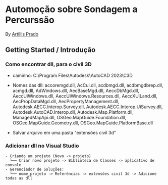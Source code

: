 # Automoção sobre Sondagem a Percurssão
By [Artillis Prado](https://github.com/TilinhoFrond-End)

## Getting Started / Introdução

### Como encontrar dll, para o civil 3D
  - <p>caminho: C:\Program Files\Autodesk\AutoCAD 2023\C3D </p> 
  - <p>Nomes das dll: 
        accoremgd.dll,
        AcCui.dll,
        acdbmgd.dll,
        acdbmgdbrep.dll,
        acmgd.dll,
        AdWindows.dll,
        AecBaseMgd.dll,
        AeccDbMgd.dll,
        AeccUiWindows.dll,
        AeccUiWindows.Resources.dll,
        AeccXUiLand.dll,
        AecPropDataMgd.dll,
        AecPropertyManagement.dll,
        Autodesk.AECC.Interop.Survey.dll,
        Autodesk.AECC.Interop.UiSurvey.dll,
        Autodesk.AutoCAD.Interop.dll,
        Autodesk.Map.Platform.dll,
        ManagedMapApi.dll,
        OSGeo.MapGuide.Foundation.dll,
        OSGeo.MapGuide.Geometry.dll,
        OSGeo.MapGuide.PlatformBase.dll</p>
  - <p>Salvar arquivo em uma pasta "extensões civil 3d"</p>

  ### Adicionar dll no Visual Studio
    - Criando um projeto (Novo -> projeto)
      └── Criar novo projeto -> Biblioteca de Classes -> aplicativo de console
    - Gerenciador de Soluções:
      └── nome_projeto -> Referências -> extensões civil 3d -> Adicione todas as dll
